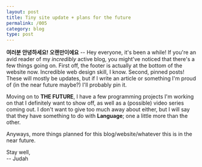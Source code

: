 ```yaml
---
layout: post
title: Tiny site update + plans for the future
permalink: /005
category: blog
type: post
---
```

**여러분 안녕하세요! 오랜만이에요** --
Hey everyone, it's been a while! If you're an avid reader of my *incredibly* active blog,
you might've noticed that there's a few things going on. First off, the footer
is actually at the bottom of the website now. Incredible web design skill, I know.
Second, pinned posts! These will mostly be updates, but if I write an article
or something I'm proud of (in the near future maybe?) I'll probably pin it.

Moving on to **THE FUTURE**, I have a few programming projects I'm working on
that I definitely want to show off, as well as a (possible) video series coming out. I don't want to give too much away about either, but I will say that they have something to do with **Language**; one a little more than the other.

Anyways, more things planned for this blog/website/whatever this is in the near future.

Stay well,  
-- Judah
